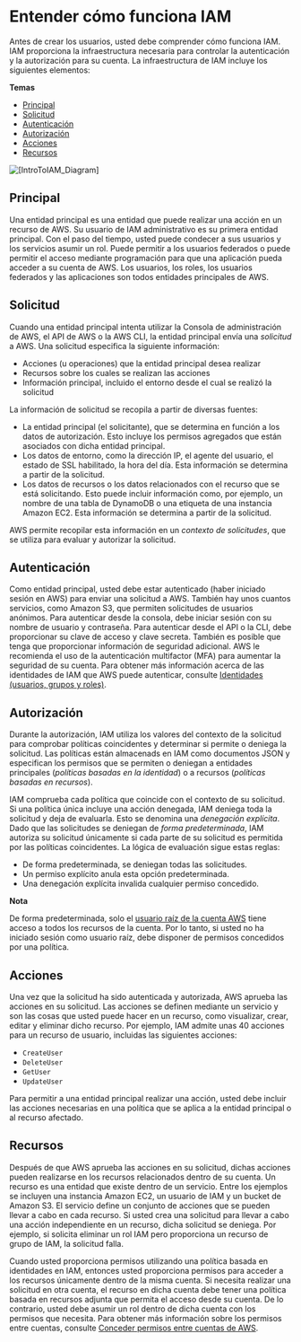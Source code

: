 # Entender cómo funciona IAM<a name="intro-structure"></a>

Antes de crear los usuarios, usted debe comprender cómo funciona IAM\. IAM proporciona la infraestructura necesaria para controlar la autenticación y la autorización para su cuenta. La infraestructura de IAM incluye los siguientes elementos:

**Temas**
+ [Principal](#intro-structure-principal)
+ [Solicitud](#intro-structure-request)
+ [Autenticación](#intro-structure-authentication)
+ [Autorización](#intro-structure-authorization)
+ [Acciones](#intro-structure-actions)
+ [Recursos](#intro-structure-resources)

![\[IntroToIAM_Diagram\]](http://docs.aws.amazon.com/IAM/latest/UserGuide/images/intro-diagram_800.png)

## Principal<a name="intro-structure-principal"></a>

Una entidad principal es una entidad que puede realizar una acción en un recurso de AWS\. Su usuario de IAM administrativo es su primera entidad principal\. Con el paso del tiempo, usted puede condecer a sus usuarios y los servicios asumir un rol\. Puede permitir a los usuarios federados o puede permitir el acceso mediante programación para que una aplicación pueda acceder a su cuenta de AWS. Los usuarios, los roles, los usuarios federados y las aplicaciones son todos entidades principales de AWS\.

## Solicitud<a name="intro-structure-request"></a>

Cuando una entidad principal intenta utilizar la Consola de administración de AWS, el API de AWS o la AWS CLI, la entidad principal envía una *solicitud* a AWS\. Una solicitud especifica la siguiente información:

+ Acciones \(u operaciones\) que la entidad principal desea realizar
+ Recursos sobre los cuales se realizan las acciones
+ Información principal, incluido el entorno desde el cual se realizó la solicitud

La información de solicitud se recopila a partir de diversas fuentes:

+ La entidad principal \(el solicitante\), que se determina en función a los datos de autorización\. Esto incluye los permisos agregados que están asociados con dicha entidad principal\.
+ Los datos de entorno, como la dirección IP, el agente del usuario, el estado de SSL habilitado, la hora del día\. Esta información se determina a partir de la solicitud\.
+ Los datos de recursos o los datos relacionados con el recurso que se está solicitando\. Esto puede incluir información como, por ejemplo, un nombre de una tabla de DynamoDB o una etiqueta de una instancia Amazon EC2\. Esta información se determina a partir de la solicitud\.

AWS permite recopilar esta información en un *contexto de solicitudes*, que se utiliza para evaluar y autorizar la solicitud\.

## Autenticación<a name="intro-structure-authentication"></a>

Como entidad principal, usted debe estar autenticado \(haber iniciado sesión en AWS\) para enviar una solicitud a AWS. También hay unos cuantos servicios, como Amazon S3, que permiten solicitudes de usuarios anónimos. Para autenticar desde la consola, debe iniciar sesión con su nombre de usuario y contraseña\. Para autenticar desde el API o la CLI, debe proporcionar su clave de acceso y clave secreta\. También es posible que tenga que proporcionar información de seguridad adicional\. AWS le recomienda el uso de la autenticación multifactor \(MFA\) para aumentar la seguridad de su cuenta\. Para obtener más información acerca de las identidades de IAM que AWS puede autenticar, consulte [Identidades \(usuarios, grupos y roles\)](id.md)\.

## Autorización<a name="intro-structure-authorization"></a>

Durante la autorización, IAM utiliza los valores del contexto de la solicitud para comprobar políticas coincidentes y determinar si permite o deniega la solicitud. Las políticas están almacenads en IAM como documentos JSON y especifican los permisos que se permiten o deniegan a entidades principales \(*políticas basadas en la identidad*\) o a recursos \(*políticas basadas en recursos*\)\.

IAM comprueba cada política que coincide con el contexto de su solicitud\. Si una política única incluye una acción denegada, IAM deniega toda la solicitud y deja de evaluarla. Esto se denomina una *denegación explícita*. Dado que las solicitudes se deniegan de *forma predeterminada*, IAM autoriza su solicitud únicamente si cada parte de su solicitud es permitida por las políticas coincidentes\. La lógica de evaluación sigue estas reglas:

+ De forma predeterminada, se deniegan todas las solicitudes\.
+ Un permiso explícito anula esta opción predeterminada\.
+ Una denegación explícita invalida cualquier permiso concedido\.

**Nota**  

De forma predeterminada, solo el [usuario raíz de la cuenta AWS](id_root-user.md) tiene acceso a todos los recursos de la cuenta\. Por lo tanto, si usted no ha iniciado sesión como usuario raíz, debe disponer de permisos concedidos por una política\.

## Acciones<a name="intro-structure-actions"></a>

Una vez que la solicitud ha sido autenticada y autorizada, AWS aprueba las acciones en su solicitud. Las acciones se definen mediante un servicio y son las cosas que usted puede hacer en un recurso, como visualizar, crear, editar y eliminar dicho recurso. Por ejemplo, IAM admite unas 40 acciones para un recurso de usuario, incluidas las siguientes acciones:

+ `CreateUser`
+ `DeleteUser`
+ `GetUser`
+ `UpdateUser`

Para permitir a una entidad principal realizar una acción, usted debe incluir las acciones necesarias en una política que se aplica a la entidad principal o al recurso afectado\.

## Recursos<a name="intro-structure-resources"></a>

Después de que AWS aprueba las acciones en su solicitud, dichas acciones pueden realizarse en los recursos relacionados dentro de su cuenta\. Un recurso es una entidad que existe dentro de un servicio\. Entre los ejemplos se incluyen una instancia Amazon EC2, un usuario de IAM y un bucket de Amazon S3\. El servicio define un conjunto de acciones que se pueden llevar a cabo en cada recurso\. Si usted crea una solicitud para llevar a cabo una acción independiente en un recurso, dicha solicitud se deniega\. Por ejemplo, si solicita eliminar un rol IAM pero proporciona un recurso de grupo de IAM, la solicitud falla\.

Cuando usted proporciona permisos utilizando una política basada en identidades en IAM, entonces usted proporciona permisos para acceder a los recursos únicamente dentro de la misma cuenta\. Si necesita realizar una solicitud en otra cuenta, el recurso en dicha cuenta debe tener una política basada en recursos adjunta que permita el acceso desde su cuenta\. De lo contrario, usted debe asumir un rol dentro de dicha cuenta con los permisos que necesita\. Para obtener más información sobre los permisos entre cuentas, consulte [Conceder permisos entre cuentas de AWS](access_permissions-required.md#UserPermissionsAcrossAccounts)\.